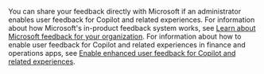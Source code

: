 You can share your feedback directly with Microsoft if an administrator enables user feedback for Copilot and related experiences. For information about how Microsoft's in-product feedback system works, see [Learn about Microsoft feedback for your organization](/microsoft-365/admin/misc/feedback-user-control). For information about how to enable user feedback for Copilot and related experiences in finance and operations apps, see [Enable enhanced user feedback for Copilot and related experiences](/dynamics365/fin-ops-core/dev-itpro/copilot/enable-copilot-feedback).
